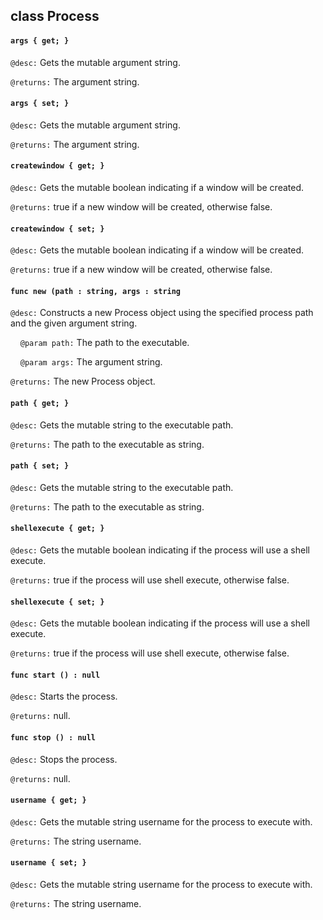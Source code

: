 ## class Process

#### ```args { get; }```


```@desc:``` Gets the mutable argument string.

```@returns:``` The argument string.

#### ```args { set; }```


```@desc:``` Gets the mutable argument string.

```@returns:``` The argument string.

#### ```createwindow { get; }```


```@desc:``` Gets the mutable boolean indicating if a window will be created.

```@returns:``` true if a new window will be created, otherwise false.

#### ```createwindow { set; }```


```@desc:``` Gets the mutable boolean indicating if a window will be created.

```@returns:``` true if a new window will be created, otherwise false.

#### ```func new (path : string, args : string```


```@desc:``` Constructs a new Process object using the specified process path and the given argument string.

&nbsp;&nbsp;&nbsp;&nbsp;```@param path:``` The path to the executable.

&nbsp;&nbsp;&nbsp;&nbsp;```@param args:``` The argument string.

```@returns:``` The new Process object.

#### ```path { get; }```


```@desc:``` Gets the mutable string to the executable path.

```@returns:``` The path to the executable as string.

#### ```path { set; }```


```@desc:``` Gets the mutable string to the executable path.

```@returns:``` The path to the executable as string.

#### ```shellexecute { get; }```


```@desc:``` Gets the mutable boolean indicating if the process will use a shell execute.

```@returns:``` true if the process will use shell execute, otherwise false.

#### ```shellexecute { set; }```


```@desc:``` Gets the mutable boolean indicating if the process will use a shell execute.

```@returns:``` true if the process will use shell execute, otherwise false.

#### ```func start () : null```


```@desc:``` Starts the process.

```@returns:``` null.

#### ```func stop () : null```


```@desc:``` Stops the process.

```@returns:``` null.

#### ```username { get; }```


```@desc:``` Gets the mutable string username for the process to execute with.

```@returns:``` The string username.

#### ```username { set; }```


```@desc:``` Gets the mutable string username for the process to execute with.

```@returns:``` The string username.

